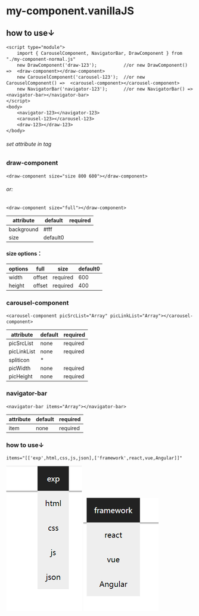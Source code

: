 # my-component.vanillaJS
## how to use↓
    <script type="module">
        import { CarouselComponent, NavigatorBar, DrawComponent } from "./my-component-normal.js"
        new DrawComponent('draw-123');          //or new DrawComponent() =>  <draw-component></draw-component>
        new CarouselComponent('carousel-123');  //or new CarouselComponent() =>  <carousel-component></carousel-component>
        new NavigatorBar('navigator-123');      //or new NavigatorBar() =>  <navigator-bar></navigator-bar>
    </script>
    <body>
        <navigator-123></navigator-123>
        <carousel-123></carousel-123>
        <draw-123></draw-123>
    </body>
###### set attribute in tag
### draw-component
    <draw-component size="size 800 600"></draw-component>
###### or:
    <draw-component size="full"></draw-component>
|attribute|default|required|
| ---- | ---- | ---- |
|background|#fff|  |
|size|default0||
#### size options：
|options|full|size|default0|
| ---- | ---- | ---- | ---- |
|width|offset|required|600|
|height|offset|required|400|
### carousel-component
    <carousel-component picSrcList="Array" picLinkList="Array"></carousel-component>
|attribute|default|required|
| ---- | ---- | ---- |
|picSrcList|none|required|
|picLinkList|none|required|
|spliticon|*|  |
|picWidth|none| required |
|picHeight|none| required |
### navigator-bar
    <navigator-bar items="Array"></navigator-bar>
|attribute|default|required|
| ---- | ---- | ---- |
|item|none|required|
### how to use↓
    items="[['exp',html,css,js,json],['framework',react,vue,Angular]]"
![example1](https://github.com/zhongyicantian/my-component.vanillaJS/blob/main/example1.png)
![example2](https://github.com/zhongyicantian/my-component.vanillaJS/blob/main/example2.png)
